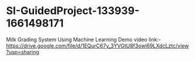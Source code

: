 # SI-GuidedProject-133939-1661498171
Milk Grading System Using Machine Learning
Demo video link:- https://drive.google.com/file/d/1EQurC67y_3YVGtU8f3owl69LXdcLztc/view?usp=sharing
